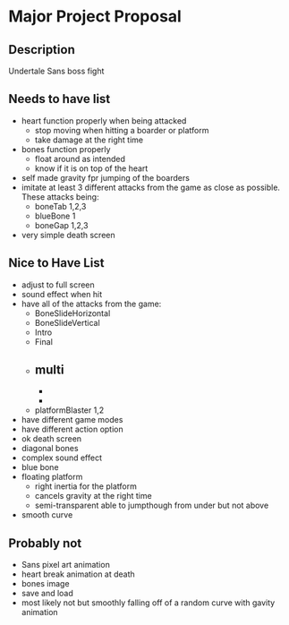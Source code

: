 # Major Project Proposal

## Description
Undertale Sans boss fight

## Needs to have list
- heart function properly when being attacked
    - stop moving when hitting a boarder or platform
    - take damage at the right time
- bones function properly
    - float around as intended
    - know if it is on top of the heart
- self made gravity fpr jumping of the boarders
- imitate at least 3 different attacks from the game as close as possible. These attacks being:
    - boneTab 1,2,3
    - blueBone 1
    - boneGap 1,2,3
- very simple death screen

## Nice to Have List
- adjust to full screen
- sound effect when hit
- have all of the attacks from the game:
    - BoneSlideHorizontal
    - BoneSlideVertical
    - Intro
    - Final
    - multi
        -
        -
        -
    - platformBlaster 1,2
- have different game modes
- have different action option
- ok death screen
- diagonal bones
- complex sound effect
- blue bone
- floating platform
    - right inertia for the platform
    - cancels gravity at the right time
    - semi-transparent able to jumpthough from under but not above
- smooth curve

## Probably not
- Sans pixel art animation
- heart break animation at death
- bones image
- save and load
- most likely not but smoothly falling off of a random curve with gavity animation
